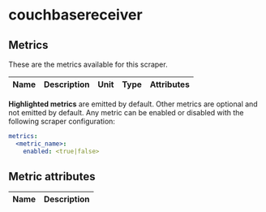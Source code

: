 [comment]: <> (Code generated by mdatagen. DO NOT EDIT.)

# couchbasereceiver

## Metrics

These are the metrics available for this scraper.

| Name | Description | Unit | Type | Attributes |
| ---- | ----------- | ---- | ---- | ---------- |

**Highlighted metrics** are emitted by default. Other metrics are optional and not emitted by default.
Any metric can be enabled or disabled with the following scraper configuration:

```yaml
metrics:
  <metric_name>:
    enabled: <true|false>
```

## Metric attributes

| Name | Description |
| ---- | ----------- |
